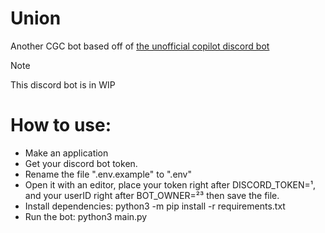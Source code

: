 # Union
Another CGC bot based off of [the unofficial copilot discord bot](https://github.com/Discord-CopilotCo/bot)
<br>
> [!NOTE]
> This discord bot is in WIP

# How to use:

   - Make an application
   - Get your discord bot token.
   - Rename the file ".env.example" to ".env"
   - Open it with an editor, place your token right after DISCORD_TOKEN=¹, and your userID right after BOT_OWNER=²³ then save the file.
   - Install dependencies: python3 -m pip install -r requirements.txt
   - Run the bot: python3 main.py
